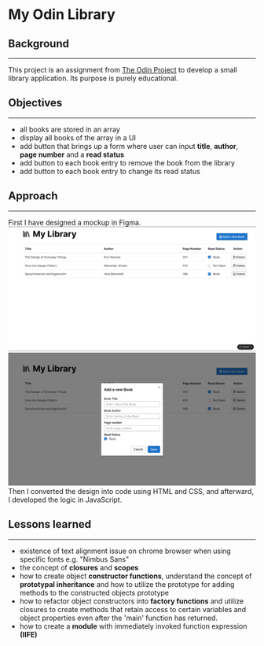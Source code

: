 # My Odin Library

## Background
---
This project is an assignment from [The Odin Project](https://www.theodinproject.com/lessons/node-path-javascript-library) to develop a small library application. Its purpose is purely educational.

## Objectives
---
* all books are stored in an array
* display all books of the array in a UI
* add button that brings up a form where user can input **title**, **author**, **page number** and a **read status**
* add button to each book entry to remove the book from the library 
* add button to each book entry to change its read status

## Approach
---
First I have designed a mockup in Figma.
![Mockup of "My Library" app dashboard](<readme-content/Screenshot from 2024-08-24 10-31-20.png>)
![Mockup of "Add new Book" buttons modal](<readme-content/Screenshot from 2024-08-24 10-31-40.png>)
Then I converted the design into code using HTML and CSS, and afterward, I developed the logic in JavaScript.

## Lessons learned
---
* existence of text alignment issue on chrome browser when using specific fonts e.g. "Nimbus Sans"
* the concept of **closures** and **scopes**
* how to create object **constructor functions**, understand the concept of **prototypal inheritance** and how to utilize the prototype for adding methods to the constructed objects prototype
* how to refactor object constructors into **factory functions** and utilize closures to create methods that retain access to certain variables and object properties even after the 'main' function has returned.
* how to create a **module** with immediately invoked function expression **(IIFE)** 
